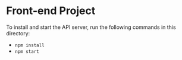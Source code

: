 # Front-end Project

To install and start the API server, run the following commands in this directory:

 - `npm install`
 - `npm start`
